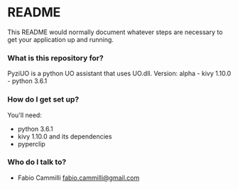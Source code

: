 # README #

This README would normally document whatever steps are necessary to get your application up and running.

### What is this repository for? ###

PyziUO is a python UO assistant that uses UO.dll.
Version: alpha - kivy 1.10.0 - python 3.6.1


### How do I get set up? ###

You'll need:
- python 3.6.1
- kivy 1.10.0 and its dependencies
- pyperclip

### Who do I talk to? ###

* Fabio Cammilli <fabio.cammilli@gmail.com>
